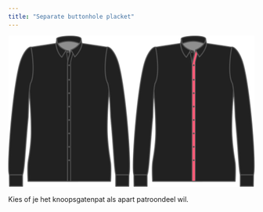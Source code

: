 ```yaml
---
title: "Separate buttonhole placket"
---
```


![Separate buttonhole placket](separatebuttonholeplacket.svg)

Kies of je het knoopsgatenpat als apart patroondeel wil.

